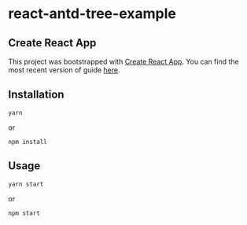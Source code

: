 # react-antd-tree-example

## Create React App

This project was bootstrapped with [Create React App](https://github.com/facebook/create-react-app).
You can find the most recent version of guide [here](https://github.com/facebook/create-react-app/blob/master/packages/react-scripts/template/README.md).

## Installation

```
yarn
```

or

```
npm install
```

## Usage

```
yarn start
```

or

```
npm start
```

